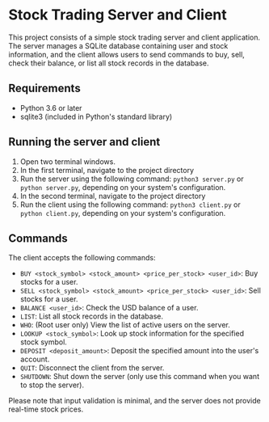 # Stock Trading Server and Client

This project consists of a simple stock trading server and client application. The server manages a SQLite database containing user and stock information, and the client allows users to send commands to buy, sell, check their balance, or list all stock records in the database.

## Requirements

- Python 3.6 or later
- sqlite3 (included in Python's standard library)

## Running the server and client

1. Open two terminal windows.
4. In the first terminal, navigate to the project directory
3. Run the server using the following command: `python3 server.py` or `python server.py`, depending on your system's configuration.
4. In the second terminal, navigate to the project directory
5. Run the client using the following command: `python3 client.py` or `python client.py`, depending on your system's configuration.

## Commands

The client accepts the following commands:

- `BUY <stock_symbol> <stock_amount> <price_per_stock> <user_id>`: Buy stocks for a user.
- `SELL <stock_symbol> <stock_amount> <price_per_stock> <user_id>`: Sell stocks for a user.
- `BALANCE <user_id>`: Check the USD balance of a user.
- `LIST`: List all stock records in the database.
- `WHO`: (Root user only) View the list of active users on the server.
- `LOOKUP <stock_symbol>`: Look up stock information for the specified stock symbol.
- `DEPOSIT <deposit_amount>`: Deposit the specified amount into the user's account.
- `QUIT`: Disconnect the client from the server.
- `SHUTDOWN`: Shut down the server (only use this command when you want to stop the server).

Please note that input validation is minimal, and the server does not provide real-time stock prices.
